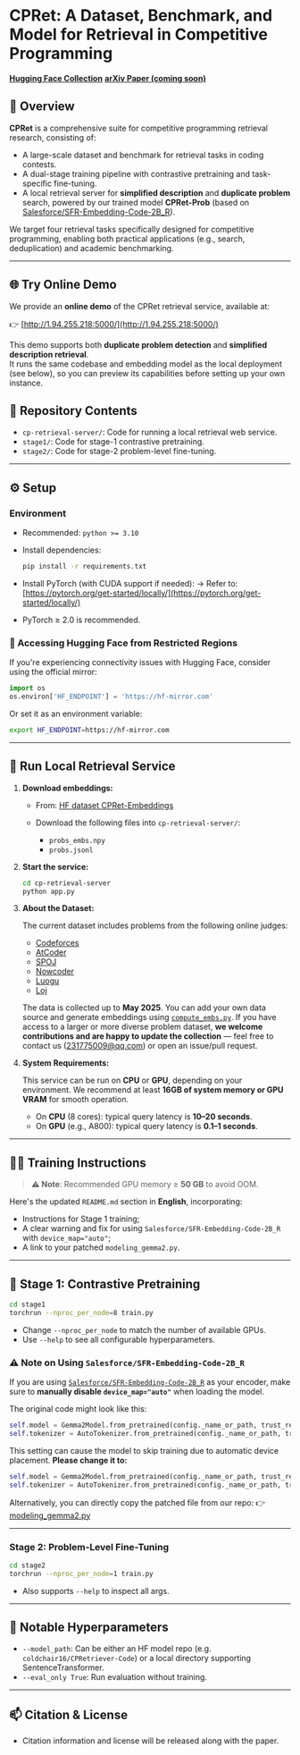# CPRet: A Dataset, Benchmark, and Model for Retrieval in Competitive Programming

**[Hugging Face Collection](https://huggingface.co/collections/coldchair16/cpret-682451276f05c5988fcbdf34)**
**[arXiv Paper (coming soon)](#)**

## 📌 Overview

**CPRet** is a comprehensive suite for competitive programming retrieval research, consisting of:

* A large-scale dataset and benchmark for retrieval tasks in coding contests.
* A dual-stage training pipeline with contrastive pretraining and task-specific fine-tuning.
* A local retrieval server for **simplified description** and **duplicate problem** search, powered by our trained model **CPRet-Prob** (based on [Salesforce/SFR-Embedding-Code-2B_R](https://huggingface.co/Salesforce/SFR-Embedding-Code-2B_R)).

We target four retrieval tasks specifically designed for competitive programming, enabling both practical applications (e.g., search, deduplication) and academic benchmarking.

---

## 🌐 Try Online Demo

We provide an **online demo** of the CPRet retrieval service, available at:

👉 [http://1.94.255.218:5000/](http://1.94.255.218:5000/)

This demo supports both **duplicate problem detection** and **simplified description retrieval**.  
It runs the same codebase and embedding model as the local deployment (see below), so you can preview its capabilities before setting up your own instance.

## 🧰 Repository Contents

* `cp-retrieval-server/`: Code for running a local retrieval web service.
* `stage1/`: Code for stage-1 contrastive pretraining.
* `stage2/`: Code for stage-2 problem-level fine-tuning.

---

## ⚙️ Setup

### Environment

* Recommended: `python >= 3.10`

* Install dependencies:

  ```bash
  pip install -r requirements.txt
  ```

* Install PyTorch (with CUDA support if needed):
  → Refer to: [https://pytorch.org/get-started/locally/](https://pytorch.org/get-started/locally/)

* PyTorch ≥ 2.0 is recommended.

### 🔁 Accessing Hugging Face from Restricted Regions

If you're experiencing connectivity issues with Hugging Face, consider using the official mirror:

```python
import os
os.environ['HF_ENDPOINT'] = 'https://hf-mirror.com'
```

Or set it as an environment variable:

```bash
export HF_ENDPOINT=https://hf-mirror.com
```

---

## 🚀 Run Local Retrieval Service

1. **Download embeddings:**

   * From: [HF dataset CPRet-Embeddings](https://huggingface.co/datasets/coldchair16/CPRet-Embeddings)
   * Download the following files into `cp-retrieval-server/`:

     * `probs_embs.npy`
     * `probs.jsonl`

2. **Start the service:**

   ```bash
   cd cp-retrieval-server
   python app.py
   ```

3. **About the Dataset:**

   The current dataset includes problems from the following online judges:

   * [Codeforces](https://codeforces.com/)
   * [AtCoder](https://atcoder.jp/)
   * [SPOJ](https://www.spoj.com/)
   * [Nowcoder](https://ac.nowcoder.com/)
   * [Luogu](https://www.luogu.com.cn/)
   * [Loj](https://loj.ac/)

   The data is collected up to **May 2025**.
   You can add your own data source and generate embeddings using [`compute_embs.py`](cp-retrieval-server/compute_embs.py).
   If you have access to a larger or more diverse problem dataset, **we welcome contributions and are happy to update the collection** — feel free to contact us (231775009@qq.com) or open an issue/pull request.

4. **System Requirements:**

   This service can be run on **CPU** or **GPU**, depending on your environment.
   We recommend at least **16GB of system memory or GPU VRAM** for smooth operation.

   * On **CPU** (8 cores): typical query latency is **10–20 seconds**.
   * On **GPU** (e.g., A800): typical query latency is **0.1–1 seconds**.

---

## 🏋️‍♀️ Training Instructions

> **⚠️ Note**: Recommended GPU memory ≥ **50 GB** to avoid OOM.

Here's the updated `README.md` section in **English**, incorporating:

* Instructions for Stage 1 training;
* A clear warning and fix for using `Salesforce/SFR-Embedding-Code-2B_R` with `device_map="auto"`;
* A link to your patched `modeling_gemma2.py`.

---

## 🔧 Stage 1: Contrastive Pretraining

```bash
cd stage1
torchrun --nproc_per_node=8 train.py
````

* Change `--nproc_per_node` to match the number of available GPUs.
* Use `--help` to see all configurable hyperparameters.

### ⚠️ Note on Using `Salesforce/SFR-Embedding-Code-2B_R`

If you are using [`Salesforce/SFR-Embedding-Code-2B_R`](https://huggingface.co/Salesforce/SFR-Embedding-Code-2B_R) as your encoder, make sure to **manually disable `device_map="auto"`** when loading the model.

The original code might look like this:

```python
self.model = Gemma2Model.from_pretrained(config._name_or_path, trust_remote_code=True, is_causal=False, device_map="auto")
self.tokenizer = AutoTokenizer.from_pretrained(config._name_or_path, trust_remote_code=True, device_map="auto")
```

This setting can cause the model to skip training due to automatic device placement.
**Please change it to:**

```python
self.model = Gemma2Model.from_pretrained(config._name_or_path, trust_remote_code=True, is_causal=False, device_map=None)
self.tokenizer = AutoTokenizer.from_pretrained(config._name_or_path, trust_remote_code=True, device_map=None)
```

Alternatively, you can directly copy the patched file from our repo:
👉 [modeling\_gemma2.py](https://huggingface.co/coldchair16/CPRetriever-Code/blob/main/modeling_gemma2.py)


---
### Stage 2: Problem-Level Fine-Tuning

```bash
cd stage2
torchrun --nproc_per_node=1 train.py
```

* Also supports `--help` to inspect all args.

---

## 🔧 Notable Hyperparameters

* `--model_path`: Can be either an HF model repo (e.g. `coldchair16/CPRetriever-Code`) or a local directory supporting SentenceTransformer.
* `--eval_only True`: Run evaluation without training.

---

## 📫 Citation & License

* Citation information and license will be released along with the paper.
